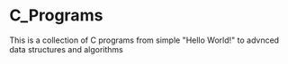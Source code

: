 # C_Programs
This is a collection of C programs from simple "Hello World!" to advnced data structures and algorithms
